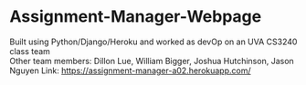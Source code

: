 # Assignment-Manager-Webpage
Built using Python/Django/Heroku and worked as devOp on an UVA CS3240 class team <br />
Other team members: Dillon Lue, William Bigger, Joshua Hutchinson, Jason Nguyen
Link: https://assignment-manager-a02.herokuapp.com/
